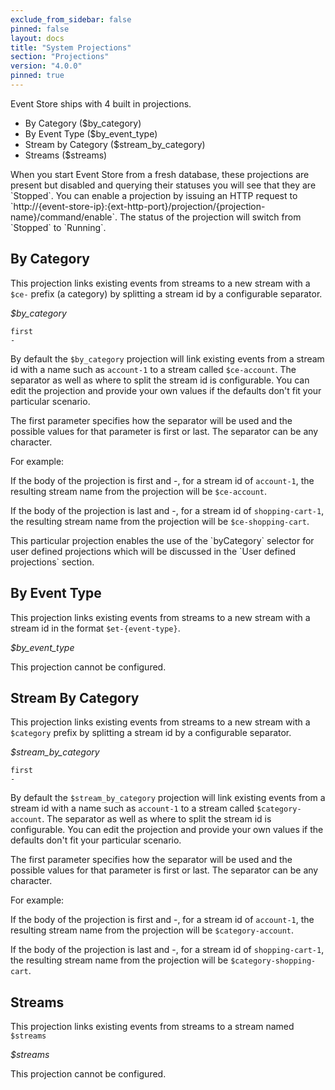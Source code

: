 ```yaml
---
exclude_from_sidebar: false
pinned: false
layout: docs
title: "System Projections"
section: "Projections"
version: "4.0.0"
pinned: true
---
```


Event Store ships with 4 built in projections.

- By Category ($by_category)
- By Event Type ($by_event_type)
- Stream by Category ($stream_by_category)
- Streams ($streams)

<span class="note">
When you start Event Store from a fresh database, these projections are present but disabled and querying their statuses you will see that they are `Stopped`. You can enable a projection by issuing an HTTP request to `http://{event-store-ip}:{ext-http-port}/projection/{projection-name}/command/enable`. The status of the projection will switch from `Stopped` to `Running`.
</span>

## By Category

This projection links existing events from streams to a new stream with a `$ce-` prefix (a category) by splitting a stream id by a configurable separator.

*$by_category*

```
first
-
```

By default the `$by_category` projection will link existing events from a stream id with a name such as `account-1` to a stream called `$ce-account`.
The separator as well as where to split the stream id is configurable. You can edit the projection and provide your own values if the defaults don't fit your particular scenario.

The first parameter specifies how the separator will be used and the possible values for that parameter is first or last. The separator can be any character.

For example:

If the body of the projection is first and -, for a stream id of `account-1`, the resulting stream name from the projection will be `$ce-account`.

If the body of the projection is last and -, for a stream id of `shopping-cart-1`, the resulting stream name from the projection will be `$ce-shopping-cart`.

<span class="note">
This particular projection enables the use of the `byCategory` selector for user defined projections which will be discussed in the `User defined projections` section.
</span>

## By Event Type
This projection links existing events from streams to a new stream with a stream id in the format `$et-{event-type}`.

*$by_event_type*

This projection cannot be configured.

## Stream By Category
This projection links existing events from streams to a new stream with a `$category` prefix by splitting a stream id by a configurable separator.

*$stream_by_category*

```
first
-
```

By default the `$stream_by_category` projection will link existing events from a stream id with a name such as `account-1` to a stream called `$category-account`.
The separator as well as where to split the stream id is configurable. You can edit the projection and provide your own values if the defaults don't fit your particular scenario.

The first parameter specifies how the separator will be used and the possible values for that parameter is first or last. The separator can be any character.

For example:

If the body of the projection is first and -, for a stream id of `account-1`, the resulting stream name from the projection will be `$category-account`.

If the body of the projection is last and -, for a stream id of `shopping-cart-1`, the resulting stream name from the projection will be `$category-shopping-cart`.

## Streams
This projection links existing events from streams to a stream named `$streams`

*$streams*

This projection cannot be configured.
